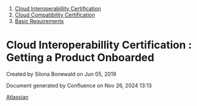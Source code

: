 1. [Cloud Interoperabillity Certification](index.html)
2. [Cloud Compatibility Certification](Cloud-Compatibility-Certification_20283397.html)
3. [Basic Requirements](Basic-Requirements_20294108.html)

# Cloud Interoperabillity Certification : Getting a Product Onboarded

Created by Silona Bonewald on Jun 05, 2019

Document generated by Confluence on Nov 26, 2024 13:13

[Atlassian](http://www.atlassian.com/)
